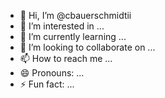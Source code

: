 - 👋 Hi, I’m @cbauerschmidtii
- 👀 I’m interested in ...
- 🌱 I’m currently learning ...
- 💞️ I’m looking to collaborate on ...
- 📫 How to reach me ...
- 😄 Pronouns: ...
- ⚡ Fun fact: ...

<!---
cbauerschmidtii/cbauerschmidtii is a ✨ special ✨ repository because its `README.md` (this file) appears on your GitHub profile.
You can click the Preview link to take a look at your changes.
--->
